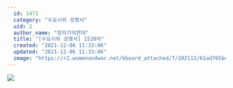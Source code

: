 ```yaml
---
  id: 1471
  category: "수요시위 성명서"
  uid: 2
  author_name: "정의기억연대"
  title: "[수요시위 성명서] 1520차"
  created: "2021-12-06 11:33:06"
  updated: "2021-12-06 11:33:06"
  image: "https://r2.womenandwar.net/kboard_attached/7/202112/61ad765be1f5f1573816.jpg"
---
```

![](https://r2.womenandwar.net/kboard_attached/7/202112/61ad765be1f5f1573816.jpg)